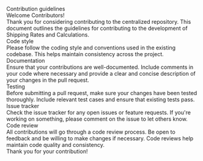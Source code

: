 Contribution guidelines<br>
Welcome Contributors!<br>
Thank you for considering contributing to the centralized repository. This document outlines the guidelines for contributing to the development of Shipping Rates and Calculations.<br>
Code style<br>
Please follow the coding style and conventions used in the existing codebase. This helps maintain consistency across the project.<br>
Documentation<br>
Ensure that your contributions are well-documented. Include comments in your code where necessary and provide a clear and concise description of your changes in the pull request.<br>
Testing<br>
Before submitting a pull request, make sure your changes have been tested thoroughly. Include relevant test cases and ensure that existing tests pass.<br>
Issue tracker<br>
Check the issue tracker for any open issues or feature requests. If you're working on something, please comment on the issue to let others know.<br>
Code review<br>
All contributions will go through a code review process. Be open to feedback and be willing to make changes if necessary. Code reviews help maintain code quality and consistency.<br>
Thank you for your contribution!<br>
